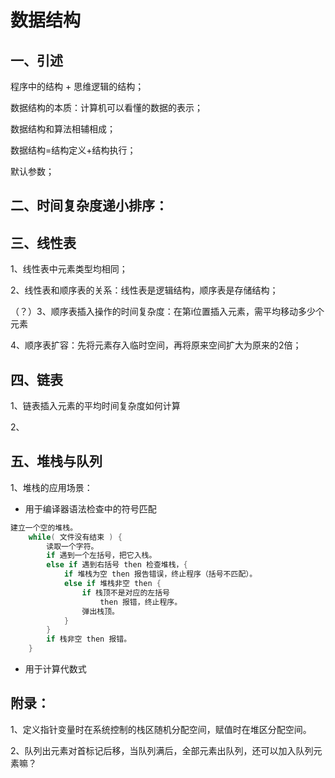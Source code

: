 # 数据结构

## 一、引述

程序中的结构 + 思维逻辑的结构；

数据结构的本质：计算机可以看懂的数据的表示；

数据结构和算法相辅相成；

数据结构=结构定义+结构执行；

默认参数；

## 二、时间复杂度递小排序：



## 三、线性表

1、线性表中元素类型均相同；

2、线性表和顺序表的关系：线性表是逻辑结构，顺序表是存储结构；

（？）3、顺序表插入操作的时间复杂度：在第i位置插入元素，需平均移动多少个元素

4、顺序表扩容：先将元素存入临时空间，再将原来空间扩大为原来的2倍；

## 四、链表

1、链表插入元素的平均时间复杂度如何计算

2、

## 五、堆栈与队列

1、堆栈的应用场景：

- 用于编译器语法检查中的符号匹配

```c
建立一个空的堆栈。
    while( 文件没有结束 ) {
        读取一个字符。
        if 遇到一个左括号，把它入栈。
        else if 遇到右括号 then 检查堆栈，{
            if 堆栈为空 then 报告错误，终止程序（括号不匹配）。
            else if 堆栈非空 then {
                if 栈顶不是对应的左括号 
                	then 报错，终止程序。
                弹出栈顶。
            }
     	}
    	if 栈非空 then 报错。
    }
```

- 用于计算代数式



## 附录：

1、定义指针变量时在系统控制的栈区随机分配空间，赋值时在堆区分配空间。

2、队列出元素对首标记后移，当队列满后，全部元素出队列，还可以加入队列元素嘛？
